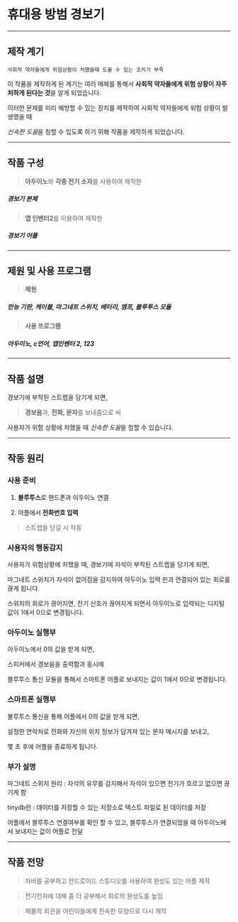 # 휴대용 방범 경보기

- - -

## 제작 계기

    사회적 약자들에게 위험상황이 처했을때 도울 수 있는 조치가 부족

이 작품을 제작하게 된 계기는 여러 매체를 통해서 **사회적 약자들에게 위험 상황이 자주 처하게 된다는 것**을 알게 되었습니다. 

이러한 문제를 미리 예방할 수 있는 장치를 제작하여 사회적 약자들에게 위험 상황이 발생했을 때

*신속한 도움*을 청할 수 있도록 하기 위해 작품을 제작하게 되었습니다.


- - -

## 작품 구성

> **아두이노**와 **각종 전기 소자**를 사용하여 제작한

##### 경보기 본체

> **앱 인밴터2**를 이용하여 제작한

##### 경보기 어플

- - -

## **제원** 및 사용 **프로그램**

> **제원** 

##### 만능 기판, 케이블, 마그네트 스위치, 베터리, 엠프, 블루투스 모듈

> **사용 프로그램**

##### 아두이노, c언어, 앱인벤터 2, 123

- - -

## 작품 설명

경보기에 부착된 스트랩을 당기게 되면, 

> **경보음**과, **전화, 문자**를 보내줌으로 써

사용자가 위험 상황에 처했을 때 *신속한 도움*을 청할 수 있습니다.


- - -

## 작동 원리

### 사용 준비

1. **블루투스**로 핸드폰과 이두이노 연결

2. 어플에서 **전화번호 입력**

> 스트랩을 당길 시 작동


### 사용자의 행동감지

사용자가 위험상황에 처했을 때, 경보기에 자석이 부착된 스트랩을 당기게 되면, 

마그네트 스위치가 자석이 없어짐을 감지하여 아두이노 입력 핀과 연결되어 있는 회로를 끊게 됩니다. 

스위치의 회로가 끊어지면, 전기 신호가 끊어지게 되면서 아두이노로 입력되는 디지털 값이 1에서 0으로 변경됩니다. 

### 아두이노 실행부

아두이노에서 0의 값을 받게 되면, 

스피커에서 경보음을 출력함과 동시에 

블루투스 통신 모듈을 통해서 스마트폰 어플로 보내지는 값이 1에서 0으로 변경됩니다.

### 스마트폰 실행부

불루투스 통신을 통해 어플에서 0의 값을 받게 되면,

설정한 연락처로 전화와 자신의 위치 정보가 담겨져 있는 문자 메시지를 보내고,

몇 초 후에 어플을 종료하게 됩니다.

### 부가 설명

마그네트 스위치 원리 : 자석의 유무를 감지해서 자석이 있으면 전기가 흐르고 없으면 끊기게 함

tinydb란 : 데이터를 저장할 수 있는 저장소로 텍스트 파일로 된 데이터를 저장

어플에서 블루투스 연결여부를 확인 할 수 있고,
 블루투스가 연결되었을 때 아두이노에서 보내지는 값이 어플로 전달 


- - -

## 작품 전망

> 자바를 공부하고 안드로이드 스튜디오를 사용하여 완성도 있는 어플 제작

> 전기전자에 대해 좀 더 공부해서 회로의 완성도를 높임

> 제품의 외관을 어린이들에게 친숙한 모양으로 다시 제작

